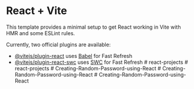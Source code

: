 # React + Vite

This template provides a minimal setup to get React working in Vite with HMR and some ESLint rules.

Currently, two official plugins are available:

- [@vitejs/plugin-react](https://github.com/vitejs/vite-plugin-react/blob/main/packages/plugin-react/README.md) uses [Babel](https://babeljs.io/) for Fast Refresh
- [@vitejs/plugin-react-swc](https://github.com/vitejs/vite-plugin-react-swc) uses [SWC](https://swc.rs/) for Fast Refresh
#   r e a c t - p r o j e c t s  
 #   r e a c t - p r o j e c t s  
 #   C r e a t i n g - R a n d o m - P a s s w o r d - u s i n g - R e a c t  
 #   C r e a t i n g - R a n d o m - P a s s w o r d - u s i n g - R e a c t  
 #   C r e a t i n g - R a n d o m - P a s s w o r d - u s i n g - R e a c t  
 